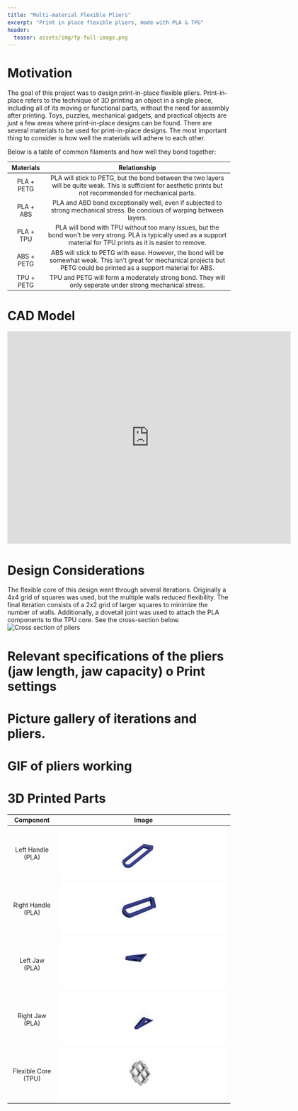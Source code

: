 ```yaml
---
title: "Multi-material Flexible Pliers"
excerpt: "Print in place flexible pliers, made with PLA & TPU"
header:
  teaser: assets/img/fp-full-image.png
---
```

# Motivation
The goal of this project was to design print-in-place flexible pliers. Print-in-place refers to the technique of 3D printing an object in a single piece, including all of its moving or functional parts, without the need for assembly after printing. Toys, puzzles, mechanical gadgets, and practical objects are just a few areas where print-in-place designs can be found.
There are several materials to be used for print-in-place designs. The most important thing to consider is how well the materials will adhere to each other. 

Below is a table of common filaments and how well they bond together:

|                 Materials                 | Relationship |
|:-----------------------------------------:|:-----:|
|      PLA + PETG      |   PLA will stick to PETG, but the bond between the two layers will be quite weak. This is sufficient for aesthetic prints but not recommended for mechanical parts.   |
|      PLA + ABS    |   PLA and ABD bond exceptionally well, even if subjected to strong mechanical stress. Be concious of warping between layers. |
|      PLA + TPU          |   PLA will bond with TPU without too many issues, but the bond won't be very strong. PLA is typically used as a support material for TPU prints as it is easier to remove.     |
|      ABS + PETG       |   ABS will stick to PETG with ease. However, the bond will be somewhat weak. This isn't great for mechanical projects but PETG could be printed as a support material for ABS.     |
|      TPU + PETG    |  TPU and PETG will form a moderately strong bond. They will only seperate under strong mechanical stress.    |


# CAD Model
<iframe src="https://vanderbilt643.autodesk360.com/shares/public/SH512d4QTec90decfa6ed35aa60b7838f7ce?mode=embed" width="640" height="480" allowfullscreen="true" webkitallowfullscreen="true" mozallowfullscreen="true"  frameborder="0"></iframe>

# Design Considerations
The flexible core of this design went through several iterations. Originally a 4x4 grid of squares was used, but the multiple walls reduced flexibility. The final iteration consists of a 2x2 grid of larger squares to minimize the number of walls. 
Additionally, a dovetail joint was used to attach the PLA components to the TPU core. See the cross-section below. 
<img src = "/assets/fp-cross-section.png" alt = "Cross section of pliers" height = 256px width = 256px>


# Relevant specifications of the pliers (jaw length, jaw capacity) o Print settings
# Picture gallery of iterations and pliers.
# GIF of pliers working





# 3D Printed Parts

|                 Component                 | Image |
|:-----------------------------------------:|:-----:|
|      Left Handle (PLA)       |   ![](/assets/img/fp-handle-1.png)   |
|      Right Handle (PLA)      |   ![](/assets/img/fp-handle-2.png)   |
|      Left Jaw (PLA)          |   ![](/assets/img/fp-jaws-1.png)     |
|      Right Jaw  (PLA)        |   ![](/assets/img/fp-jaws-2.png)     |
|      Flexible Core (TPU)     |   ![](/assets/img/fp-core-1.png)     |



